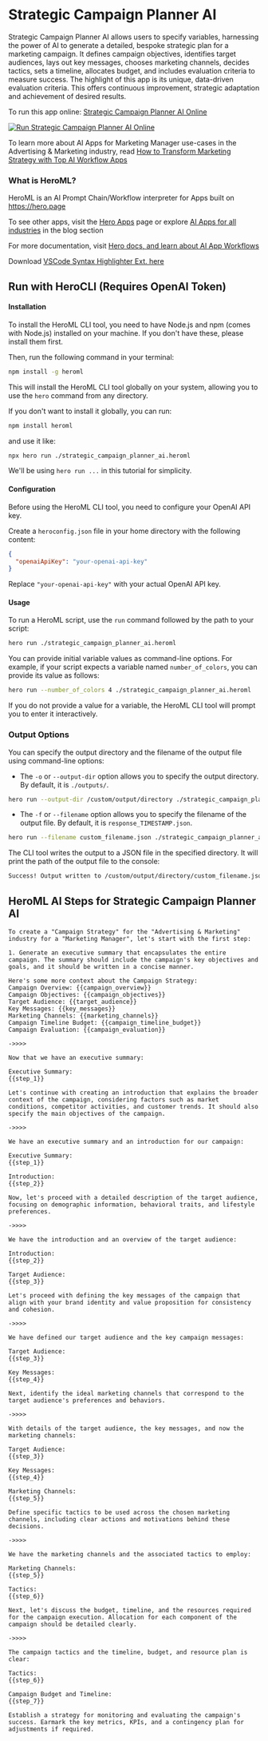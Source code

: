 # Strategic Campaign Planner AI

Strategic Campaign Planner AI allows users to specify variables, harnessing the power of AI to generate a detailed, bespoke strategic plan for a marketing campaign. It defines campaign objectives, identifies target audiences, lays out key messages, chooses marketing channels, decides tactics, sets a timeline, allocates budget, and includes evaluation criteria to measure success. The highlight of this app is its unique, data-driven evaluation criteria. This offers continuous improvement, strategic adaptation and achievement of desired results.

To run this app online: [Strategic Campaign Planner AI Online](https://hero.page/app/strategic-campaign-planner-ai-ai-powered-evaluation-driven-campaign-planning/oSygMmnZ6zT8NWWNfhLk)

[![Run Strategic Campaign Planner AI Online](/assets/run.svg)](https://hero.page/app/strategic-campaign-planner-ai-ai-powered-evaluation-driven-campaign-planning/oSygMmnZ6zT8NWWNfhLk)

To learn more about AI Apps for Marketing Manager use-cases in the Advertising & Marketing industry, read [How to Transform Marketing Strategy with Top AI Workflow Apps](https://hero.page/blog/ai/advertising-and-marketing/how-to-transform-marketing-strategy-with-top-ai-workflow-apps/170718)

### What is HeroML?
HeroML is an AI Prompt Chain/Workflow interpreter for Apps built on https://hero.page 

To see other apps, visit the [Hero Apps](https://hero.page/apps) page or explore [AI Apps for all industries](https://hero.page/blog) in the blog section

For more documentation, visit [Hero docs, and learn about AI App Workflows](https://hero.page/tutorials/introduction-to-heroml)

Download [VSCode Syntax Highlighter Ext. here](https://marketplace.visualstudio.com/items?itemName=hero-page.heroml)

## Run with HeroCLI (Requires OpenAI Token)

#### Installation

To install the HeroML CLI tool, you need to have Node.js and npm (comes with Node.js) installed on your machine. If you don't have these, please install them first. 

Then, run the following command in your terminal:

```bash
npm install -g heroml
```

This will install the HeroML CLI tool globally on your system, allowing you to use the `hero` command from any directory.

If you don't want to install it globally, you can run:

```bash
npm install heroml
```

and use it like:

```bash
npx hero run ./strategic_campaign_planner_ai.heroml
```

We'll be using `hero run ...` in this tutorial for simplicity.

#### Configuration

Before using the HeroML CLI tool, you need to configure your OpenAI API key. 

Create a `heroconfig.json` file in your home directory with the following content:

```json
{
  "openaiApiKey": "your-openai-api-key"
}
```

Replace `"your-openai-api-key"` with your actual OpenAI API key.

#### Usage

To run a HeroML script, use the `run` command followed by the path to your script:

```bash
hero run ./strategic_campaign_planner_ai.heroml
```

You can provide initial variable values as command-line options. For example, if your script expects a variable named `number_of_colors`, you can provide its value as follows:

```bash
hero run --number_of_colors 4 ./strategic_campaign_planner_ai.heroml
```

If you do not provide a value for a variable, the HeroML CLI tool will prompt you to enter it interactively.

### Output Options

You can specify the output directory and the filename of the output file using command-line options:

- The `-o` or `--output-dir` option allows you to specify the output directory. By default, it is `./outputs/`.

```bash
hero run --output-dir /custom/output/directory ./strategic_campaign_planner_ai.heroml
```

- The `-f` or `--filename` option allows you to specify the filename of the output file. By default, it is `response_TIMESTAMP.json`.

```bash
hero run --filename custom_filename.json ./strategic_campaign_planner_ai.heroml
```

The CLI tool writes the output to a JSON file in the specified directory. It will print the path of the output file to the console:

```bash
Success! Output written to /custom/output/directory/custom_filename.json
```


## HeroML AI Steps for Strategic Campaign Planner AI
```
To create a "Campaign Strategy" for the "Advertising & Marketing" industry for a "Marketing Manager", let's start with the first step: 

1. Generate an executive summary that encapsulates the entire campaign. The summary should include the campaign's key objectives and goals, and it should be written in a concise manner. 

Here's some more context about the Campaign Strategy:
Campaign Overview: {{campaign_overview}}
Campaign Objectives: {{campaign_objectives}}
Target Audience: {{target_audience}}
Key Messages: {{key_messages}}
Marketing Channels: {{marketing_channels}}
Campaign Timeline Budget: {{campaign_timeline_budget}}
Campaign Evaluation: {{campaign_evaluation}}

->>>>

Now that we have an executive summary:

Executive Summary:
{{step_1}}

Let's continue with creating an introduction that explains the broader context of the campaign, considering factors such as market conditions, competitor activities, and customer trends. It should also specify the main objectives of the campaign.

->>>>

We have an executive summary and an introduction for our campaign:

Executive Summary:
{{step_1}}

Introduction:
{{step_2}}

Now, let's proceed with a detailed description of the target audience, focusing on demographic information, behavioral traits, and lifestyle preferences.

->>>>

We have the introduction and an overview of the target audience:

Introduction:
{{step_2}}

Target Audience:
{{step_3}}

Let's proceed with defining the key messages of the campaign that align with your brand identity and value proposition for consistency and cohesion.

->>>>

We have defined our target audience and the key campaign messages:

Target Audience:
{{step_3}}

Key Messages:
{{step_4}}

Next, identify the ideal marketing channels that correspond to the target audience's preferences and behaviors.

->>>>

With details of the target audience, the key messages, and now the marketing channels:

Target Audience:
{{step_3}}

Key Messages:
{{step_4}}

Marketing Channels:
{{step_5}}

Define specific tactics to be used across the chosen marketing channels, including clear actions and motivations behind these decisions.

->>>>

We have the marketing channels and the associated tactics to employ:

Marketing Channels:
{{step_5}}

Tactics:
{{step_6}}

Next, let's discuss the budget, timeline, and the resources required for the campaign execution. Allocation for each component of the campaign should be detailed clearly.

->>>>

The campaign tactics and the timeline, budget, and resource plan is clear:

Tactics:
{{step_6}}

Campaign Budget and Timeline:
{{step_7}}

Establish a strategy for monitoring and evaluating the campaign's success. Earmark the key metrics, KPIs, and a contingency plan for adjustments if required.


```

